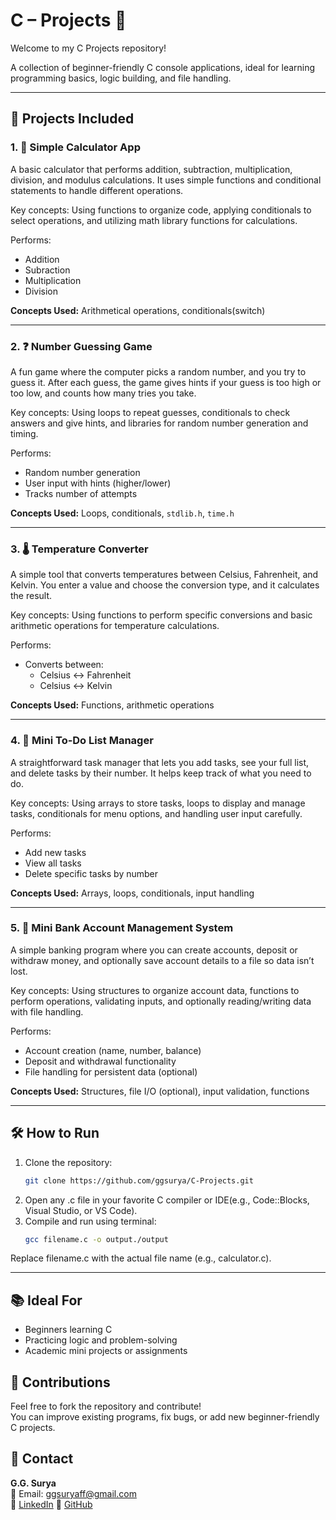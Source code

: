 # C – Projects 🚀

Welcome to my C Projects repository!

A collection of beginner-friendly C console applications, ideal for learning programming basics, logic building, and file handling.

---

## 📁 Projects Included

### 1. 🔢 Simple Calculator App

A basic calculator that performs addition, subtraction, multiplication, division, and modulus calculations. It uses simple functions and conditional statements to handle different operations.

Key concepts: Using functions to organize code, applying conditionals to select operations, and utilizing math library functions for calculations.

Performs:
- Addition
- Subraction 
- Multiplication 
- Division  

**Concepts Used:** Arithmetical operations, conditionals(switch)

---

### 2. ❓ Number Guessing Game

A fun game where the computer picks a random number, and you try to guess it. After each guess, the game gives hints if your guess is too high or too low, and counts how many tries you take.

Key concepts: Using loops to repeat guesses, conditionals to check answers and give hints, and libraries for random number generation and timing.

Performs:
- Random number generation  
- User input with hints (higher/lower)  
- Tracks number of attempts  

**Concepts Used:** Loops, conditionals, `stdlib.h`, `time.h`

---

### 3. 🌡 Temperature Converter

A simple tool that converts temperatures between Celsius, Fahrenheit, and Kelvin. You enter a value and choose the conversion type, and it calculates the result.

Key concepts: Using functions to perform specific conversions and basic arithmetic operations for temperature calculations.

Performs:
- Converts between:
  - Celsius ↔ Fahrenheit
  - Celsius ↔ Kelvin  

**Concepts Used:** Functions, arithmetic operations

---

### 4. 📝 Mini To‑Do List Manager 

A straightforward task manager that lets you add tasks, see your full list, and delete tasks by their number. It helps keep track of what you need to do.

Key concepts: Using arrays to store tasks, loops to display and manage tasks, conditionals for menu options, and handling user input carefully.

Performs:
- Add new tasks  
- View all tasks  
- Delete specific tasks by number  

**Concepts Used:** Arrays, loops, conditionals, input handling

---

### 5. 🏦 Mini Bank Account Management System

A simple banking program where you can create accounts, deposit or withdraw money, and optionally save account details to a file so data isn’t lost.

Key concepts: Using structures to organize account data, functions to perform operations, validating inputs, and optionally reading/writing data with file handling.

Performs:
- Account creation (name, number, balance)  
- Deposit and withdrawal functionality  
- File handling for persistent data (optional)

**Concepts Used:** Structures, file I/O (optional), input validation, functions

---

## 🛠️ How to Run

1. Clone the repository:
   ```bash
   git clone https://github.com/ggsurya/C-Projects.git
2. Open any .c file in your favorite C compiler or IDE(e.g., Code::Blocks, Visual Studio, or VS Code).
3. Compile and run using terminal:
   ```bash
   gcc filename.c -o output./output
  Replace filename.c with the actual file name (e.g., calculator.c).

---

## 📚 Ideal For
- Beginners learning C  
- Practicing logic and problem-solving  
- Academic mini projects or assignments  

## 🙌 Contributions
Feel free to fork the repository and contribute!  
You can improve existing programs, fix bugs, or add new beginner-friendly C projects.

## 📩 Contact
**G.G. Surya**  
📧 Email: ggsuryaff@gmail.com  
🔗 [LinkedIn](https://www.linkedin.com/in/g-g-surya-5aa9312b4)
🔗 [GitHub](https://github.com/ggsurya)
